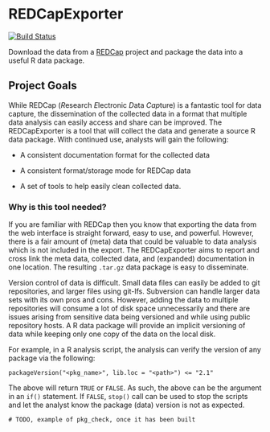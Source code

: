 # REDCapExporter

[![Build Status](https://travis-ci.com/dewittpe/REDCapExporter.svg?branch=master)](https://travis-ci.com/dewittpe/REDCapExporter)

Download the data from a [REDCap](https://www.project-redcap.org/)
project and package the data into a useful R data package.

## Project Goals

While REDCap (*R*esearch *E*lectronic *D*ata *Cap*ture) is a fantastic tool for
data capture, the dissemination of the collected data in a format that multiple
data analysis can easily access and share can be improved.  The REDCapExporter
is a tool that will collect the data and generate a source R data package.  With
continued use, analysts will gain the following:

* A consistent documentation format for the collected data

* A consistent format/storage mode for REDCap data

* A set of tools to help easily clean collected data.

### Why is this tool needed?

If you are familiar with REDCap then you know that exporting the data from the
web interface is straight forward, easy to use, and powerful.  However, there is
a fair amount of (meta) data that could be valuable to data analysis which is
not included in the export.  The REDCapExporter aims to report and cross link
the meta data, collected data, and (expanded) documentation in one location.
The resulting `.tar.gz` data package is easy to disseminate.

Version control of data is difficult.  Small data files can easily be added to
git repositories, and larger files using git-lfs.  Subversion can handle larger
data sets with its own pros and cons.  However, adding the data to multiple
repositories will consume a lot of disk space unnecessarily  and there are issues
arising from sensitive data being versioned and while using public repository
hosts.  A R data package will provide an implicit versioning of data while
keeping only one copy of the data on the local disk.

For example, in a R analysis script, the analysis can verify the version of
any package via the following:

    packageVersion("<pkg_name>", lib.loc = "<path>") <= "2.1"

The above will return `TRUE` or `FALSE`.  As such, the above can be the argument
in an `if()` statement.  If `FALSE`, `stop()` call can be used to stop the
scripts and let the analyst know the package (data) version is not as expected.

    # TODO, example of pkg_check, once it has been built



